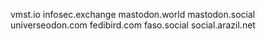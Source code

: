 vmst.io
infosec.exchange
mastodon.world
mastodon.social
universeodon.com
fedibird.com
faso.social
social.arazil.net